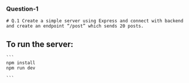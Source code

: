 ### Question-1
    # Q.1 Create a simple server using Express and connect with backend and create an endpoint “/post” which sends 20 posts.

## To run the server:

    ```
    npm install
    npm run dev

    ```